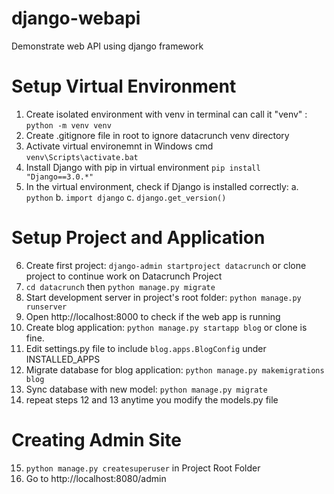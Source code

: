 # django-webapi
Demonstrate web API using django framework

# Setup Virtual Environment
1. Create isolated environment with venv in terminal can call it "venv" : `python -m venv venv`
2. Create .gitignore file in root to ignore datacrunch venv directory
3. Activate virtual environemnt in Windows cmd `venv\Scripts\activate.bat`
4. Install Django with pip in virtual environment `pip install "Django==3.0.*"`
5. In the virtual environment, check if Django is installed correctly:
    a. `python`
    b. `import django`
    c. `django.get_version()`

# Setup Project and Application
6. Create first project: `django-admin startproject datacrunch` or clone project to continue work on Datacrunch Project
7. `cd datacrunch` then `python manage.py migrate`
8. Start development server in project's root folder: `python manage.py runserver`
9. Open http://localhost:8000 to check if the web app is running
10. Create blog application: `python manage.py startapp blog` or clone is fine.
11. Edit settings.py file to include `blog.apps.BlogConfig` under INSTALLED_APPS
12. Migrate database for blog application: `python manage.py makemigrations blog`
13. Sync database with new model: `python manage.py migrate`
14. repeat steps 12 and 13 anytime you modify the models.py file

# Creating Admin Site
15. `python manage.py createsuperuser` in Project Root Folder
16. Go to http://localhost:8080/admin